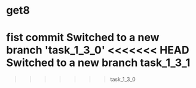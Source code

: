 # get8
fist commit
Switched to a new branch 'task_1_3_0'
<<<<<<< HEAD
Switched to a new branch task_1_3_1
=======
>>>>>>> task_1_3_0
